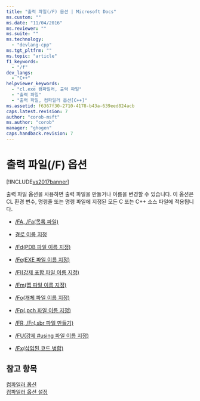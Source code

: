 ```yaml
---
title: "출력 파일(/F) 옵션 | Microsoft Docs"
ms.custom: ""
ms.date: "11/04/2016"
ms.reviewer: ""
ms.suite: ""
ms.technology: 
  - "devlang-cpp"
ms.tgt_pltfrm: ""
ms.topic: "article"
f1_keywords: 
  - "/f"
dev_langs: 
  - "C++"
helpviewer_keywords: 
  - "cl.exe 컴파일러, 출력 파일"
  - "출력 파일"
  - "출력 파일, 컴파일러 옵션[C++]"
ms.assetid: f6367f30-2710-4178-b43a-639eed824acb
caps.latest.revision: 7
author: "corob-msft"
ms.author: "corob"
manager: "ghogen"
caps.handback.revision: 7
---
```

# 출력 파일(/F) 옵션
[!INCLUDE[vs2017banner](../../assembler/inline/includes/vs2017banner.md)]

출력 파일 옵션을 사용하면 출력 파일을 만들거나 이름을 변경할 수 있습니다.  이 옵션은 CL 환경 변수, 명령줄 또는 명령 파일에 지정된 모든 C 또는 C\+\+ 소스 파일에 적용됩니다.  
  
-   [\/FA, \/Fa\(목록 파일\)](../../build/reference/fa-fa-listing-file.md)  
  
-   [경로 이름 지정](../../build/reference/specifying-the-pathname.md)  
  
-   [\/Fd\(PDB 파일 이름 지정\)](../../build/reference/fd-program-database-file-name.md)  
  
-   [\/Fe\(EXE 파일 이름 지정\)](../../build/reference/fe-name-exe-file.md)  
  
-   [\/FI\(강제 포함 파일 이름 지정\)](../../build/reference/fi-name-forced-include-file.md)  
  
-   [\/Fm\(맵 파일 이름 지정\)](../../build/reference/fm-name-mapfile.md)  
  
-   [\/Fo\(개체 파일 이름 지정\)](../../build/reference/fo-object-file-name.md)  
  
-   [\/Fp\(.pch 파일 이름 지정\)](../../build/reference/fp-name-dot-pch-file.md)  
  
-   [\/FR, \/Fr\(.sbr 파일 만들기\)](../../build/reference/fr-fr-create-dot-sbr-file.md)  
  
-   [\/FU\(강제 \#using 파일 이름 지정\)](../../build/reference/fu-name-forced-hash-using-file.md)  
  
-   [\/Fx\(삽입된 코드 병합\)](../../build/reference/fx-merge-injected-code.md)  
  
## 참고 항목  
 [컴파일러 옵션](../../build/reference/compiler-options.md)   
 [컴파일러 옵션 설정](../../build/reference/setting-compiler-options.md)